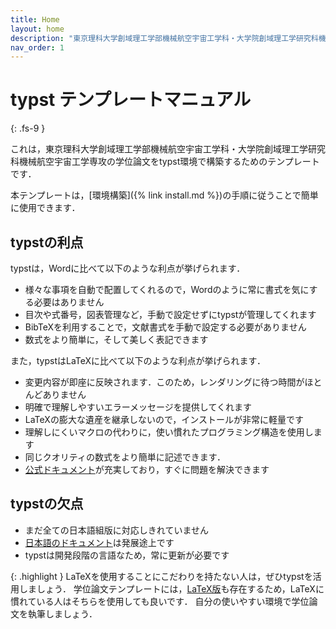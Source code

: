 ```yaml
---
title: Home
layout: home
description: "東京理科大学創域理工学部機械航空宇宙工学科・大学院創域理工学研究科機械航空宇宙工学専攻の学位論文をTypst環境で構築するためのテンプレート"
nav_order: 1
---
```



# typst テンプレートマニュアル
{: .fs-9 }

これは，東京理科大学創域理工学部機械航空宇宙工学科・大学院創域理工学研究科機械航空宇宙工学専攻の学位論文をtypst環境で構築するためのテンプレートです．

本テンプレートは，[環境構築]({% link install.md %})の手順に従うことで簡単に使用できます．


## typstの利点

typstは，Wordに比べて以下のような利点が挙げられます．

- 様々な事項を自動で配置してくれるので，Wordのように常に書式を気にする必要はありません
- 目次や式番号，図表管理など，手動で設定せずにtypstが管理してくれます
- BibTeXを利用することで，文献書式を手動で設定する必要がありません
- 数式をより簡単に，そして美しく表記できます

また，typstはLaTeXに比べて以下のような利点が挙げられます．

- 変更内容が即座に反映されます．このため，レンダリングに待つ時間がほとんどありません
- 明確で理解しやすいエラーメッセージを提供してくれます
- LaTeXの膨大な遺産を継承しないので，インストールが非常に軽量です
- 理解しにくいマクロの代わりに，使い慣れたプログラミング構造を使用します
- 同じクオリティの数式をより簡単に記述できます．
- [公式ドキュメント](https://typst.app/docs/)が充実しており，すぐに問題を解決できます

## typstの欠点

- まだ全ての日本語組版に対応しきれていません
- [日本語のドキュメント](https://typst-jp.github.io/docs/)は発展途上です
- typstは開発段階の言語なため，常に更新が必要です


{: .highlight }
LaTeXを使用することにこだわりを持たない人は，ぜひtypstを活用しましょう．
学位論文テンプレートには，[LaTeX版](https://github.com/tsukahara-lab/TUS-ME_thesis_template)も存在するため，LaTeXに慣れている人はそちらを使用しても良いです．
自分の使いやすい環境で学位論文を執筆しましょう．
